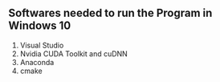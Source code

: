 ## Softwares needed to run the Program in Windows 10
1. Visual Studio
2. Nvidia CUDA Toolkit and cuDNN
3. Anaconda
4. cmake
